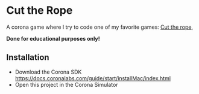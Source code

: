 # Cut the Rope

A corona game where I try to code one of my favorite games: [Cut the rope](https://cuttherope.net/),

**Done for educational purposes only!**

## Installation

- Download the Corona SDK https://docs.coronalabs.com/guide/start/installMac/index.html
- Open this project in the Corona Simulator

